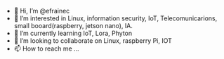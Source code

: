 - 👋 Hi, I’m @efrainec
- 👀 I’m interested in Linux, information security, IoT, Telecomunicarions, small booard(raspberry, jetson nano), IA.
- 🌱 I’m currently learning IoT, Lora, Phyton
- 💞️ I’m looking to collaborate on Linux, raspberry Pi, IOT
- 📫 How to reach me ...

<!---
efrainec/efrainec is a ✨ special ✨ repository because its `README.md` (this file) appears on your GitHub profile.
You can click the Preview link to take a look at your changes.
--->
